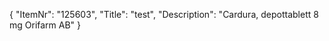 {
  "ItemNr": "125603",
  "Title": "test",
  "Description": "Cardura, depottablett 8 mg Orifarm AB"
}